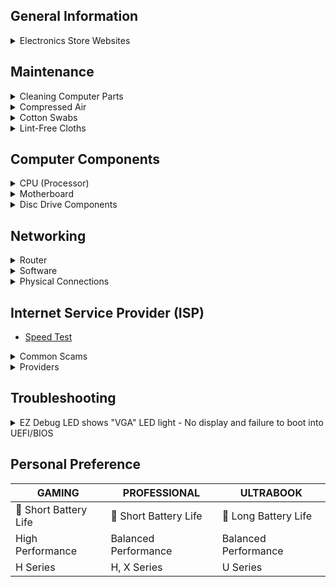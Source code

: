 ## General Information

<details>
<summary>Electronics Store Websites</summary>

- [newegg](https://www.newegg.com/)
- [Amazon](https://www.amazon.com/gp/browse.html?node=172282)
- [Micro Center](https://www.microcenter.com/)

</details>

## Maintenance

<details>
<summary>Cleaning Computer Parts</summary>

## Isopropyl Alcohol

**Usage:**
- Ideal for cleaning electronic components, including CPUs, GPUs, and connectors.
- Effective for removing thermal paste and dust buildup.

**Application:**
1. Dampen a lint-free cloth or cotton swab with isopropyl alcohol.
2. Gently wipe the surfaces, ensuring thorough cleaning.
3. Allow components to dry completely before reassembly.

**Note:**
- Use a high-percentage isopropyl alcohol (at least 90%) for better results.
- Ensure the computer is powered off and unplugged before cleaning.

</details>

<details>
<summary>Compressed Air</summary>

## Usage

- Effective for removing dust from hard-to-reach areas, fans, and heat sinks.

## Application

1. Hold fans in place to prevent them from spinning during cleaning.
2. Use short bursts of compressed air to blow away dust.
3. Pay attention to vents, heatsinks, and other components with dust buildup.

## Note

- Use the compressed air in a well-ventilated area.
- Hold fans in place to prevent them from spinning during cleaning.

</details>

<details>
<summary>Cotton Swabs</summary>

## Usage

- Useful for detailed cleaning of small components and connectors.

## Application

1. Dampen the cotton swab with isopropyl alcohol.
2. Gently clean connectors, ports, and other small components.
3. Dispose of swabs after use to prevent cross-contamination.

## Note

- Be gentle to avoid damaging delicate components.
- Use a new swab for each cleaning session.

</details>

<details>
<summary>Lint-Free Cloths</summary>

## Usage

- Suitable for wiping down surfaces without leaving lint or fibers.

## Application

1. Dampen the lint-free cloth with isopropyl alcohol.
2. Wipe down surfaces, including the exterior of the computer case.
3. Ensure thorough drying before reassembly.

## Note

- Avoid using regular paper towels, as they may leave debris.

</details>

## Computer Components

<details>
<summary>CPU (Processor)</summary>

<details>
<summary>Processor Breakdown (Example)</summary>

* **Core i7-11800H**
  * i7 = High-Performance Series/Tier
  * 11 = 11th Generaton
  * 800 = Specific Model #
  * H = High Performance
* **Ryzen 7 5800X**
  * 7 = 7th Generation (Note: AMD Ryzen processors don't strictly follow a numeric generation naming convention like Intel)
  * 5800 = Specific Model #
  * X = High-Performance Desktop Processor

</details>

<details>
<summary>Processor Overview</summary>

| Tier     | Intel          | AMD             | Description                               | Average Price Range      | Power Consumption Range  |
|----------|----------------|-----------------|-------------------------------------------|--------------------------|--------------------------|
| Entry    | Core i3         | Ryzen 3         | Budget-Friendly                           | $100 - $200              | Low to Moderate          |
| Mid-Range| Core i5         | Ryzen 5         | Mainstream Performance                    | $200 - $300              | Moderate to Moderate-High|
| High-Perf| Core i7         | Ryzen 7         | High-Performance                          | $300 - $500              | Moderate-High            |
| Enthusiast| Core i9        | Ryzen 9         | Enthusiast and High-End Performance       | $500 - $1000+            | High                     |

</details>

<details>
<summary>Processor Suffixes Reference</summary>

| Suffix  | Intel Description                                     | AMD Description                                      |
|---------|-------------------------------------------------------|-------------------------------------------------------|
| U       | Ultra-Low Power                                       | Ultra-Low Power                                       |
| Y       | Extremely Low Power                                   | -                                                     |
| H       | High Performance Graphics                             | -                                                     |
| HQ/HK   | High-Performance, Unlocked (Mobile)                   | High-Performance (HS may be efficient)                 |
| G       | Iris Xe Graphics                                      | Radeon Vega Graphics                                  |
| C/K     | Unlocked Multiplier                                   | -                                                     |
| F       | No Integrated Graphics                                | -                                                     |
| T       | Power-Optimized                                       | Power-Optimized                                       |
| X       | Extreme Performance                                   | High Performance                                      |
| E       | Embedded                                              | -                                                     |
| XT      | -                                                     | eXtended Frequency Range, High Performance            |
| GE      | -                                                     | Graphics Edition (Integrated Graphics)                |
| PRO     | -                                                     | Professional Series                                   |
| +       | Enhanced or Advanced version                          | -                                                     |
| S       | Special Edition                                       | -                                                     |
| -       | -                                                     | Special Edition                                       |

</details>

</details>

<details>
<summary>Motherboard</summary>

<details>
<summary>BIOS/UEFI Flashback (USB)</summary>

**Brick Recovery:**
Utilize BIOS/UEFI Flashback with a formatted USB containing a compatible BIOS/UEFI to revive a bricked motherboard.

### Steps

* **USB Setup:**
  * Format USB to FAT32.
  * Download latest BIOS.
  * Save to USB root.

* **Flashback:**
  * Power off.
  * Insert USB.
  * Press & hold Flashback button.

* **Wait & Power On:**
  * Wait for the process.
  * Power on; check updated BIOS.

</details>

<details>
<summary>CMOS Battery (CR2032 3V Lithium Battery)</summary>

* [LiCB](https://www.amazon.com/dp/B071D4DKTZ)
* [Energizer](https://www.amazon.com/dp/B0002RID4G)

</details>

<details>
<summary>Clear/Reset CMOS Methods</summary>

**CMOS Reset Button (if available):**
Some motherboards have a dedicated CMOS reset button.
Locate the button on the motherboard.
Power off the computer and press the button for a few seconds.

**Jumper Method:**
Locate the CMOS jumper on the motherboard.
Power off the computer.
Move the jumper from its default position to the clear position.
Wait for a few seconds, then move the jumper back to its original position.

**Battery Removal:**
Power off the computer and disconnect it from the power source.
Locate the CMOS battery on the motherboard.
Remove the CMOS battery carefully.
Wait for about 5-10 minutes, then reinsert the battery.

**Power Drain Method:**
Power off the computer and unplug it.
Press and hold the power button for 15-20 seconds.
Reconnect the power and turn on the computer.

**BIOS/UEFI Settings:**
Enter the BIOS/UEFI settings during system boot (usually by pressing DEL, F2, or another key).
Navigate to the "Reset to default" or "Load optimized defaults" option.
Save changes and exit.

</details>

<details>
<summary>EZ Debug LED</summary>

* 🟥 CPU
  * indicates CPU is not detected or fail.
* 🟨 DRAM
  * indicates DRAM is not detected or fail.
* ⬜ VGA
  * indicates GPU is not detected or fail.
* 🟩 BOOT
  * indicates the booting device is not detected or fail.

</details>

</details>

<details>
<summary>Disc Drive Components</summary>

<details>
<summary>Ripping Media</summary>

* **YT Guide - [Link](https://youtu.be/S2yze4DUCT0)**
* **Software**
  * **[MakeMKV (v1.17.5)](https://makemkv.com/)**
    * [Download ⬇️](https://makemkv.com/download/Setup_MakeMKV_v1.17.5.exe)
    * [Current Beta Key](https://forum.makemkv.com/forum/viewtopic.php?t=1053): `T-ocdqxyxgcXfTChWA2wWkv9P0QVVolgkD3GyOgZ1Z30p7t1Fm14kPcT5eIAYEneuDBx`
    * [SDFtool Flasher (v1.3.5) - Download ⬇️](https://www.mediafire.com/file/rak1mk0p0qlqa0t/SDFtool+Flasher+%28v1.3.5%29.zip/file)
    * ["All You Need Firmware Pack" - Download ⬇️](https://www.mediafire.com/file/ph1ap2egi441epk/All+You+Need+Firmware+Pack+%28MartyMcNuts%29.zip/file)
  * **[HandBrake (1.7.2)](https://handbrake.fr/)**
    * [Website](https://handbrake.fr/)
    * [GitHub](https://github.com/HandBrake/HandBrake/releases/latest)

</details>

<details>
<summary>Optical Drives</summary>

* **[#1 - LG WH16NS40](https://www.amazon.com/dp/B00E7B08MS)**
* **[#2 - LG WH14NS40](https://www.amazon.com/dp/B007VPGL5U)**
* **[#3 - ASUS BW-16D1HT](https://www.amazon.com/dp/B00DWFPDJI)**
* **[#4 - ASUS BW-16D1X-U](https://www.amazon.com/dp/B071VP89X1)**

</details>

<details>
<summary>External Enclosures</summary>

* **[#1 - NexStar DX2](https://www.amazon.com/dp/B09SS74KCN)**
  * [NexStar](https://www.amazon.com/dp/B07452Z3KH)
* **[#2 - NexStar DX](https://www.amazon.com/dp/B01MRUN0HQ)**
* **[#3 - OWC Mercury Pro](https://www.amazon.com/dp/B06XRCCV44)**

</details>

</details>

## Networking

<details>
<summary>Router</summary>

## Firmware

* **[pfSense](https://www.pfsense.org/)**
  * Addon: pfBlocker-NG
* **[OpenWrt](https://openwrt.org/)**

</details>

<details>
<summary>Software</summary>

* **[Pi-hole](https://pi-hole.net/)**
  * [Pi-hole Lists](https://firebog.net/)
  * [YT Guide](https://www.youtube.com/watch?v=0wpn3rXTe0g)

</details>

<details>
<summary>Physical Connections</summary>

* **ISP (Coax) --> MoCA Converter/Adapter --> Router**
* **ISP (SFP/Fiber) --> SFP/Fiber to RJ45/Ethernet Converter/Adapter --> Router**

* **Converter/Adapters**
  * [ScreenBeam Bonded MoCA 2.0 Network Adapter](https://www.amazon.com/dp/B013J7OBUU)

</details>

## Internet Service Provider (ISP)

* [Speed Test](https://librespeed.org/)

<details>
<summary>Common Scams</summary>

* **MBps and Mbps Deception:**
  ISPs may deceive users by advertising Mbps (Megabits per second) instead of MBps (Megabytes per second), which is eight times smaller. This can lead to confusion about actual internet speeds. Be vigilant and read the fine print for informed decisions.
  | Mb/s (Megabit per second) | MB/s (Megabyte per second) |
  |-|-|
  | 300 | 37.5 |
  | 500 | 62.5 |
  | 1000 (1 Gig) | 125 |
  | 2000 (2 Gig) | 250 |
  | 5000 (5 Gig) | 625 |

* **Introductory Rates:**
  ISPs often offer attractive introductory rates that later increase significantly. Users may sign up for a seemingly affordable plan, only to face higher bills after the initial period.

* **Hidden Fees:**
  Additional fees, such as equipment rental charges or installation fees, may not be clearly disclosed upfront, contributing to unexpected costs for users.

* **Data Caps:**
  Some ISPs impose data caps on users, limiting the amount of data they can use each month. These caps may not be prominently highlighted, leading to unexpected overage charges.

* **Throttling:**
  ISPs may engage in data throttling, slowing down internet speeds for specific activities like streaming or file sharing. This practice might not be clearly communicated to users.

* **Unreliable Speed Guarantees:**
  Speed guarantees in ISP contracts may come with disclaimers, allowing for variations in service. Users may not receive the consistently high speeds they expect.

* **Contract Lengths:**
  Long-term contracts with hefty termination fees can lock users into agreements without adequate flexibility. Clear information about contract terms may be buried in the fine print.

* **Limited Competition:**
  In areas with limited ISP options, companies may not feel the pressure to provide competitive pricing or improved services, leaving users with fewer alternatives.

</details>

<details>
<summary>Providers</summary>

* **AT&T:**
  * No price increase at 12 months
  * No annual contract
  * No data caps
  * No equipment fees

* **Spectrum:**
  * No contracts and No data caps
  * FREE modem, FREE antivirus software

* **Xfinity:**

</details>

## Troubleshooting

<details>
<summary>EZ Debug LED shows "VGA" LED light - No display and failure to boot into UEFI/BIOS</summary>

**Solutions:**

- Check if your CPU supports iGPU (Integrated Graphics); attempt to get output from the motherboard instead of the GPU.
- Verify cable connections; ensure all are securely in place.
- Attempt taking out the GPU, cleaning the pins, and blowing out all dust, etc., then reinserting the GPU.
- Troubleshoot RAM issues; try booting with 1 or 2 RAM sticks, testing different sticks as one may be faulty.
- Clear the CMOS.
- If the motherboard is potentially bricked, update the UEFI/BIOS by placing a fresh image on a flash drive. Connect it to the Flash BIOS port in the I/O port area and use the Flash BIOS Button if available. If you don't have this option, you will have to acquire a new motherboard.
- If possible, check how the GPU acts in another currently working system.
- [NVIDIA GPU Firmware Update Tool for DisplayID](https://nvidia.custhelp.com/app/answers/detail/a_id/5233/~/nvidia-gpu-firmware-update-tool-for-displayid) - [Download Link](https://us.download.nvidia.com/Windows/uefi/firmware/1.1/NVIDIA_DisplayID_Firmware_Updater_1.1-x64.exe)

</details>

## Personal Preference
| GAMING | PROFESSIONAL | ULTRABOOK |
|-|-|-|
| 🪫 Short Battery Life | 🪫 Short Battery Life | 🔋 Long Battery Life |
| High Performance | Balanced Performance | Balanced Performance |
| H Series | H, X Series | U Series |
